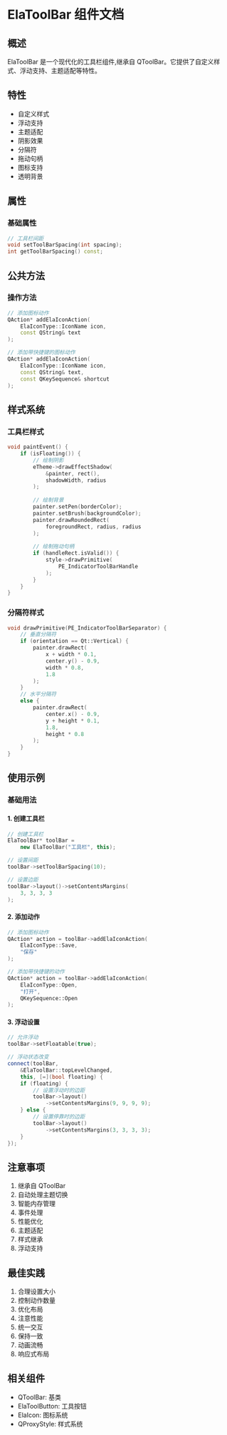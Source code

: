# ElaToolBar 组件文档

## 概述
ElaToolBar 是一个现代化的工具栏组件,继承自 QToolBar。它提供了自定义样式、浮动支持、主题适配等特性。

## 特性
- 自定义样式
- 浮动支持
- 主题适配
- 阴影效果
- 分隔符
- 拖动句柄
- 图标支持
- 透明背景

## 属性

### 基础属性
```cpp
// 工具栏间距
void setToolBarSpacing(int spacing);
int getToolBarSpacing() const;
```

## 公共方法

### 操作方法
```cpp
// 添加图标动作
QAction* addElaIconAction(
    ElaIconType::IconName icon, 
    const QString& text
);

// 添加带快捷键的图标动作
QAction* addElaIconAction(
    ElaIconType::IconName icon,
    const QString& text,
    const QKeySequence& shortcut
);
```

## 样式系统

### 工具栏样式
```cpp
void paintEvent() {
    if (isFloating()) {
        // 绘制阴影
        eTheme->drawEffectShadow(
            &painter, rect(), 
            shadowWidth, radius
        );
        
        // 绘制背景
        painter.setPen(borderColor);
        painter.setBrush(backgroundColor);
        painter.drawRoundedRect(
            foregroundRect, radius, radius
        );
        
        // 绘制拖动句柄
        if (handleRect.isValid()) {
            style->drawPrimitive(
                PE_IndicatorToolBarHandle
            );
        }
    }
}
```

### 分隔符样式
```cpp
void drawPrimitive(PE_IndicatorToolBarSeparator) {
    // 垂直分隔符
    if (orientation == Qt::Vertical) {
        painter.drawRect(
            x + width * 0.1,
            center.y() - 0.9,
            width * 0.8,
            1.8
        );
    } 
    // 水平分隔符
    else {
        painter.drawRect(
            center.x() - 0.9,
            y + height * 0.1,
            1.8,
            height * 0.8
        );
    }
}
```

## 使用示例

### 基础用法

#### 1. 创建工具栏
```cpp
// 创建工具栏
ElaToolBar* toolBar = 
    new ElaToolBar("工具栏", this);

// 设置间距
toolBar->setToolBarSpacing(10);

// 设置边距
toolBar->layout()->setContentsMargins(
    3, 3, 3, 3
);
```

#### 2. 添加动作
```cpp
// 添加图标动作
QAction* action = toolBar->addElaIconAction(
    ElaIconType::Save,
    "保存"
);

// 添加带快捷键的动作
QAction* action = toolBar->addElaIconAction(
    ElaIconType::Open,
    "打开",
    QKeySequence::Open
);
```

#### 3. 浮动设置
```cpp
// 允许浮动
toolBar->setFloatable(true);

// 浮动状态改变
connect(toolBar, 
    &ElaToolBar::topLevelChanged,
    this, [=](bool floating) {
    if (floating) {
        // 设置浮动时的边距
        toolBar->layout()
            ->setContentsMargins(9, 9, 9, 9);
    } else {
        // 设置停靠时的边距
        toolBar->layout()
            ->setContentsMargins(3, 3, 3, 3);
    }
});
```

## 注意事项
1. 继承自 QToolBar
2. 自动处理主题切换
3. 智能内存管理
4. 事件处理
5. 性能优化
6. 主题适配
7. 样式继承
8. 浮动支持

## 最佳实践
1. 合理设置大小
2. 控制动作数量
3. 优化布局
4. 注意性能
5. 统一交互
6. 保持一致
7. 动画流畅
8. 响应式布局

## 相关组件
- QToolBar: 基类
- ElaToolButton: 工具按钮
- ElaIcon: 图标系统
- QProxyStyle: 样式系统
